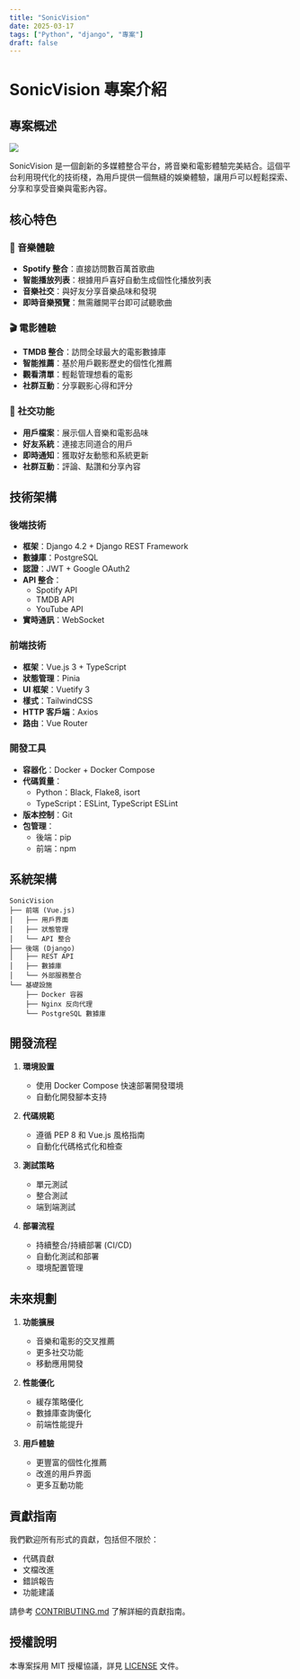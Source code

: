```yaml
---
title: "SonicVision"
date: 2025-03-17
tags: ["Python", "django", "專案"]
draft: false
---
```


# SonicVision 專案介紹

## 專案概述

![](/images/SonicVision/SonicVision.jpg)

SonicVision 是一個創新的多媒體整合平台，將音樂和電影體驗完美結合。這個平台利用現代化的技術棧，為用戶提供一個無縫的娛樂體驗，讓用戶可以輕鬆探索、分享和享受音樂與電影內容。

## 核心特色

### 🎵 音樂體驗
- **Spotify 整合**：直接訪問數百萬首歌曲
- **智能播放列表**：根據用戶喜好自動生成個性化播放列表
- **音樂社交**：與好友分享音樂品味和發現
- **即時音樂預覽**：無需離開平台即可試聽歌曲

### 🎬 電影體驗
- **TMDB 整合**：訪問全球最大的電影數據庫
- **智能推薦**：基於用戶觀影歷史的個性化推薦
- **觀看清單**：輕鬆管理想看的電影
- **社群互動**：分享觀影心得和評分

### 🤝 社交功能
- **用戶檔案**：展示個人音樂和電影品味
- **好友系統**：連接志同道合的用戶
- **即時通知**：獲取好友動態和系統更新
- **社群互動**：評論、點讚和分享內容

## 技術架構

### 後端技術
- **框架**：Django 4.2 + Django REST Framework
- **數據庫**：PostgreSQL
- **認證**：JWT + Google OAuth2
- **API 整合**：
  - Spotify API
  - TMDB API
  - YouTube API
- **實時通訊**：WebSocket

### 前端技術
- **框架**：Vue.js 3 + TypeScript
- **狀態管理**：Pinia
- **UI 框架**：Vuetify 3
- **樣式**：TailwindCSS
- **HTTP 客戶端**：Axios
- **路由**：Vue Router

### 開發工具
- **容器化**：Docker + Docker Compose
- **代碼質量**：
  - Python：Black, Flake8, isort
  - TypeScript：ESLint, TypeScript ESLint
- **版本控制**：Git
- **包管理**：
  - 後端：pip
  - 前端：npm

## 系統架構

```
SonicVision
├── 前端 (Vue.js)
│   ├── 用戶界面
│   ├── 狀態管理
│   └── API 整合
├── 後端 (Django)
│   ├── REST API
│   ├── 數據庫
│   └── 外部服務整合
└── 基礎設施
    ├── Docker 容器
    ├── Nginx 反向代理
    └── PostgreSQL 數據庫
```

## 開發流程

1. **環境設置**
   - 使用 Docker Compose 快速部署開發環境
   - 自動化開發腳本支持

2. **代碼規範**
   - 遵循 PEP 8 和 Vue.js 風格指南
   - 自動化代碼格式化和檢查

3. **測試策略**
   - 單元測試
   - 整合測試
   - 端到端測試

4. **部署流程**
   - 持續整合/持續部署 (CI/CD)
   - 自動化測試和部署
   - 環境配置管理

## 未來規劃

1. **功能擴展**
   - 音樂和電影的交叉推薦
   - 更多社交功能
   - 移動應用開發

2. **性能優化**
   - 緩存策略優化
   - 數據庫查詢優化
   - 前端性能提升

3. **用戶體驗**
   - 更豐富的個性化推薦
   - 改進的用戶界面
   - 更多互動功能

## 貢獻指南

我們歡迎所有形式的貢獻，包括但不限於：
- 代碼貢獻
- 文檔改進
- 錯誤報告
- 功能建議

請參考 [CONTRIBUTING.md](CONTRIBUTING.md) 了解詳細的貢獻指南。

## 授權說明

本專案採用 MIT 授權協議，詳見 [LICENSE](LICENSE) 文件。